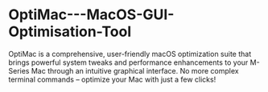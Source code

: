 # OptiMac---MacOS-GUI-Optimisation-Tool
OptiMac is a comprehensive, user-friendly macOS optimization suite that brings powerful system tweaks and performance enhancements to your M-Series Mac through an intuitive graphical interface. No more complex terminal commands – optimize your Mac with just a few clicks!

